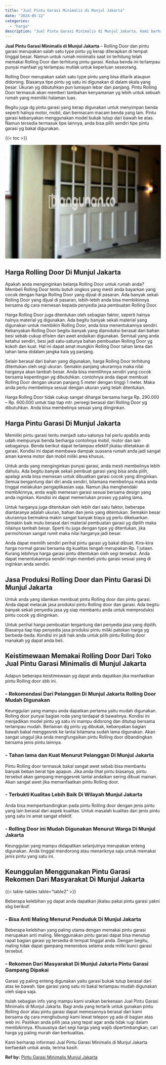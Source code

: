 ```yaml
---
title: "Jual Pintu Garasi Minimalis di Munjul Jakarta"
date: "2024-05-12"
categories: 
  - "harga"
description: "Jual Pintu Garasi Minimalis di Munjul Jakarta. Kami berharap informasi Jual Pintu Garasi Minimalis di Munjul Jakarta berfaedah untuk anda, terima kasih...."
---
```


**Jual Pintu Garasi Minimalis di Munjul Jakarta** – Rolling Door dan pintu garasi merupakan salah satu type pintu yg kerap diterapkan di tempat tinggal besar. Namun untuk rumah minimalis saat ini terhitung telah memakai Rolling Door dan terhitung pintu garasi. Kedua benda ini terlampau punyai manfaat yg terlampau mutlak untuk keperluan seseorang.

Rolling Door merupakan salah satu type pintu yang bisa ditarik ataupun didorong. Biasanya tipe pintu yg satu ini digunakan di dalam skala yang besar. Ukuran yg dibutuhkan pun lumayan lebar dan panjang. Pintu Rolling Door termasuk akan memberi tambahan kenyamanan yg lebih untuk sebuah rumah yang memiliki halaman luas.

Begitu juga dg pintu garasi yang kerap digunakan untuk menyimpan benda seperti halnya motor, mobil, dan bermacam macam benda yang lain. Pintu garasi kebanyakan menggunakan model bukak tutup dari bawah ke atas. Namun tersedia termasuk tipe lainnya, anda bisa pilih sendiri tipe pintu garasi yg bakal digunakan.

{{< toc >}}

![Jual Pintu Garasi Minimalis di Munjul Jakarta](/images/pintu-garasi-66.png)

## Harga Rolling Door Di Munjul Jakarta

Apakah anda menginginkan belanja Rolling Door untuk rumah anda? Membeli Rolling Door tentu butuh ongkos yang mesti anda bayarkan yang cocok dengan harga Rolling Door yang dijual di pasaran. Ada banyak sekali Rolling Door yang dijual di pasaran, lebih-lebih anda bisa membikinnya bersama dg cara memesan kepada penyedia jasa pembuatan Rolling Door.

Harga Rolling Door juga ditentukan oleh sebagian faktor, seperti halnya halnya material yg digunakan. Ada begitu banyak sekali material yang digunakan untuk membikin Rolling Door, anda bisa menentukannya sendiri. Kebanyakan Rolling Door begitu banyak yang diproduksi berasal dari bahan besi sebab cukup efisien dan awet andaikan digunakan. Semisal yang anda ketahui sendiri, besi jadi satu-satunya bahan pembuatan Rolling Door yg kokoh dan kuat. Hal ini dapat amat mungkin Rolling Door tahan lama dan tahan lama didalam jangka kala yg panjang.

Selain berasal dari bahan yang digunakan, harga Rolling Door terhitung ditentukan oleh segi ukuran. Semakin panjang ukurannya maka nilai harganya akan tambah besar. Anda bisa memilihnya sendiri yang cocok bersama kepentingan yg dibutuhkan. contohnya anda dapat membuat Rolling Door dengan ukuran panjang 5 meter dengan tinggi 1 meter. Maka anda perlu membelinya sesuai dengan ukuran yang telah ditentukan.

Harga Rolling Door tidak cukup sangat dihargai bersama harga Rp. 290.000 – Rp. 600.000 untuk tiap tiap mtr. persegi berasal dari Rolling Door yg dibutuhkan. Anda bisa membelinya sesuai yang diinginkan.

## Harga Pintu Garasi Di Munjul Jakarta

Memiliki pintu garasi tentu menjadi satu-satunya hal perlu apabila anda udah mempunyai benda berharga contohnya mobil, motor dan lain sebagainya. Benda berikut dapat terlampau efektif jikalau diletakkan di garasi. Kondisi ini dapat membawa dampak suasana rumah anda jadi sangat aman karena motor dan mobil miliki area khusus.

Untuk anda yang menginginkan punyai garasi, anda mesti membelinya lebih dahulu. Ada begitu banyak sekali pembuat garasi yang bisa anda pilih, apalagi anda bisa memesan untuk dibuatkan garasi cocok yang diinginkan. Semua bergantung dari diri anda sendiri, bilamana membelinya maka anda tinggal melakukan pengaplikasian saja. Namun jika menghendaki membikinnya, anda wajib memesan garasi sesuai bersama design yang anda inginkan. Kondisi ini dapat memerlukan proses yg paling lama.

Untuk harganya juga ditentukan oleh lebih dari satu faktor, beberapa diantaranya adalah ukuran, bahan dan jenis yang ditentukan. Semakin besar ukurannya bermakna makin sangat banyak biaya yg perlu dikeluarkan. Semakin baik mutu berasal dari material pembuatan garasi yg dipilih maka nilainya tambah besar. Sperti itu juga dengan type yg ditentukan, jika permohonan sangat rumit maka nilai harganya jadi besar.

Anda dapat memilih sendiri perihal pintu garasi yg bakal dibuat. Kira-kira harga normal garasi bersama dg kualitas tengah merupakan Rp. 1 jutaan. Kurang lebihnya harga garasi pintu ditentukan oleh segi tersebut. Anda dapat menentukannya sendiri ingin membeli pintu garasi sesuai yang di inginkan anda sendiri.

## Jasa Produksi Rolling Door dan Pintu Garasi Di Munjul Jakarta

Untuk anda yang idamkan membuat pintu Rolling door dan pintu garasi. Anda dapat melacak jasa produksi pintu Rolling door dan garasi. Ada begitu banyak sekali penyedia jasa yg siap membantu anda untuk memproduksi pintu cocok yg diinginkan.

Untuk perihal harga pembuatan tergantung dari penyedia jasa yang dipilih. Biasanya tiap tiap penyedia jasa produksi pintu miliki patokan harga yg berbeda-beda. Kondisi ini jadi hak anda untuk pilih pintu Rolling door manakah yg dapat anda beli.

## Keistimewaan Memakai Rolling Door Dari Toko Jual Pintu Garasi Minimalis di Munjul Jakarta

Adapun beberapa keistimewaan yg dapat anda dapatkan jika manfaatkan pintu Rolling door sbb ini.

### \- Rekomendasi Dari Pelanggan Di Munjul Jakarta Rolling Door Mudah Digunakan

Keunggulan yang mampu anda dapatkan pertama yaitu mudah digunakan. Rolling door punyai bagian roda yang terdapat di bawahnya. Kondisi ini menjadikan model pintu yg satu ini mampu didorong dan ditutup bersama terlampau mudah. Berlainan dg pintu yg dibukak, kebanyakan bagian bawah bakal menggesrek ke lantai bilamana sudah lama digunakan. Akan sangat unggul jika anda mengfungsikan pintu Rolling door dibandingkan bersama jenis pintu lainnya.

### \- Tahan lama dan Kuat Menurut Pelanggan Di Munjul Jakarta

Pintu Rolling door termasuk bakal sangat awet sebab bisa membantu banyak beban berat tipe apapun. Jika anda lihat pintu biasanya, pintu tersebut akan gampang menggesrek lantai andaikan sering dibuat mainan. Akan sangat awet jika memanfaatkan pintu Rolling door.

### \- Terbukti Kualitas Lebih Baik Di Wilayah Munjul Jakarta

Anda bisa memperbandingkan pada pintu Rolling door dengan jenis pintu yang lain berasal dari aspek kualitas. Untuk masalah kualitas dari jenis pintu yang satu ini amat sangat efektif.

### \- Rolling Door ini Mudah Digunakan Menurut Warga Di Munjul Jakarta

Keunggulan yang mampu didapatkan selanjutnya merupakan enteng digunakan. Anda tinggal mendorong atau menariknya saja untuk memakai jenis pintu yang satu ini.

## Keunggulan Menggunakan Pintu Garasi Rekomen Dari Masyarakat Di Munjul Jakarta

{{< table-tables table="table2" >}}

Beberapa kelebihan yg dapat anda dapatkan jikalau pakai pintu garasi yakni sbg berikut!

### \- Bisa Anti Maling Menurut Penduduk Di Munjul Jakarta

Beberapa kelebihan yang paling utama dengan memakai pintu garasi merupakan anti maling. Menggunakan pintu garasi dapat bisa menutup rapat bagian garasi yg tersedia di tempat tinggal anda. Dengan begitu, maling tidak dapat gampang menerobos selama anda miliki kunci garasi tersebut.

### \- Rekomen Dari Masyarakat Di Munjul Jakarta Pintu Garasi Gampang Dipakai

Garasi yg paling enteng digunakan yaitu garasi bukak tutup berasal dari atas ke bawah. tipe garasi yang satu ini bakal terlampau mudah digunakan oleh siapa saja.

Itulah sebagian info yang mampu kami uraikan berkenaan Jual Pintu Garasi Minimalis di Munjul Jakarta. Bagi anda yang tertarik untuk gunakan pintu Rolling door atau pintu garasi dapat memesannya berasal dari kami bersama dg cara menghubungi kami lewat telepon yg ada di bagian atas web ini. Pastikan anda pilih jasa yang tepat agar anda tidak rugi dalam membikinnya. Khususnya dari segi harga yang wajib dipertimbangkan, cari harga yg paling murah dan berkualitas.

Kami berharap informasi Jual Pintu Garasi Minimalis di Munjul Jakarta berfaedah untuk anda, terima kasih.

**Ref by:** [Pintu Garasi Minimalis Munjul Jakarta](https://id.wikipedia.org/wiki/Pintu)
